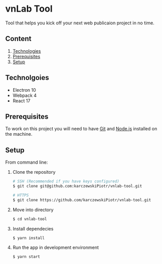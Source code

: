 # vnLab Tool
Tool that helps you kick off your next web publicaion project in no time.
 
## Content
1. [Technologies](#technologies)
2. [Prerequisites](#prerequisites)
3. [Setup](#setup)

## Technolgoies
* Electron 10
* Webpack 4
* React 17

## Prerequisites
To work on this project you will need to have [Git](https://git-scm.com/) and [Node.js](https://nodejs.org/en/) installed on the machine.

## Setup
From command line:
1. Clone the repository

    ```bash
    # SSH (Recommended if you have keys configured)
    $ git clone git@github.com:karczewskiPiotr/vnlab-tool.git

    # HTTPS
    $ git clone https://github.com/karczewskiPiotr/vnlab-tool.git
    ```
2. Move into directory

    ```bash
    $ cd vnlab-tool
    ```
3. Install dependecies

    ```bash
    $ yarn install
    ```
5. Run the app in development environment

    ```bash
    $ yarn start
    ```
